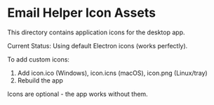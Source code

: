 # Email Helper Icon Assets

This directory contains application icons for the desktop app.

Current Status: Using default Electron icons (works perfectly).

To add custom icons:
1. Add icon.ico (Windows), icon.icns (macOS), icon.png (Linux/tray)  
2. Rebuild the app

Icons are optional - the app works without them.
